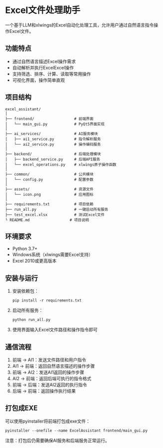 # Excel文件处理助手

一个基于LLM和xlwings的Excel自动化处理工具，允许用户通过自然语言指令操作Excel文件。

## 功能特点

- 通过自然语言描述Excel操作需求
- 自动解析并执行ExcelExcel操作
- 支持筛选、排序、计算、读取等常用操作
- 可视化界面，操作简单直观

## 项目结构

```
excel_assistant/
│
├── frontend/                  # 前端界面
│   └── main_gui.py            # PyQt5界面实现
│
├── ai_services/               # AI服务模块
│   ├── ai1_service.py         # 指令解析服务
│   └── ai2_service.py         # 操作编码服务
│
├── backend/                   # 后端处理模块
│   ├── backend_service.py     # 后端API服务
│   └── excel_operations.py    # xlwings原子操作函数
│
├── common/                    # 公共模块
│   └── config.py              # 配置参数
│
├── assets/                    # 资源文件
│   └── icon.png               # 应用图标
│
├── requirements.txt           # 项目依赖
├── run_all.py                 # 一键启动所有服务
├── test_excel.xlsx            # 测试Excel文件
└ README.md                  # 项目说明
```

## 环境要求

- Python 3.7+
- Windows系统（xlwings需要Excel支持）
- Excel 2010或更高版本

## 安装与运行

1. 安装依赖包：
   ```
   pip install -r requirements.txt
   ```

2. 启动所有服务：
   ```
   python run_all.py
   ```

3. 使用界面输入Excel文件路径和操作指令即可

## 通信流程

1. 前端 → AI1：发送文件路径和用户指令
2. AI1 → 前端：返回自然语言描述的操作步骤
3. 前端 → AI2：发送AI1返回的操作步骤
4. AI2 → 前端：返回后端可执行的指令格式
5. 前端 → 后端：发送AI2返回的执行指令
6. 后端 → 前端：返回操作执行结果

## 打包成EXE

可以使用pyinstaller将前端打包成exe文件：
```
pyinstaller --onefile --name ExcelAssistant frontend/main_gui.py
```

注意：打包后仍需要确保AI服务和后端服务正常运行。
